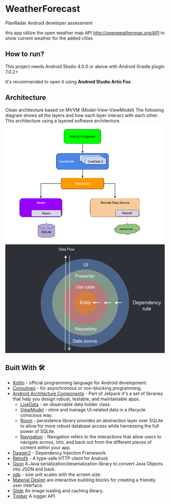 # WeatherForecast

PlanRadar Android developer assessment

this app utilize the open weather map API http://openweathermap.org/API to show current weather 
for the added cities

## How to run?

This project needs Android Studio 4.0.0 or above with Android Gradle plugin 7.0.2+

It's recommended to open it using <B>Android Studio Artic Fox</B>.

## Architecture
Clean architecture based on MVVM (Model-View-ViewModel)
The following diagram shows all the layers and how each layer interact with each other. This architecture using a layered software architecture.
![MVVM](https://github.com/eslam0stafa23/PlanRadarAssessment/blob/main/art/mvvm_architecture.png)
![Clean Architecture](https://github.com/eslam0stafa23/PlanRadarAssessment/blob/main/art/clean_architecture.png)
## Built With 🛠
* [Kotlin](https://kotlinlang.org/) - official programming language for Android development.
* [Coroutines](https://kotlinlang.org/docs/reference/coroutines-overview.html) - for asynchronous or non-blocking programming.
* [Android Architecture Components](https://developer.android.com/topic/libraries/architecture) - Part of Jetpack it's a set of libraries that help you design robust, testable, and maintainable apps.
    - [LiveData](https://developer.android.com/topic/libraries/architecture/livedata) - an observable data holder class.
    - [ViewModel](https://developer.android.com/topic/libraries/architecture/viewmodel) - store and manage UI-related data in a lifecycle conscious way.
    - [Room](https://developer.android.com/topic/libraries/architecture/room) - persistence library provides an abstraction layer over SQLite to allow for more robust database access while harnessing the full power of SQLite.
    - [Navigation](https://developer.android.com/guide/navigation) - Navigation refers to the interactions that allow users to navigate across, into, and back out from the different pieces of content within your app.
* [Dagger2](https://github.com/google/dagger) - Dependency Injection Framework.
* [Retrofit](https://square.github.io/retrofit/) - A type-safe HTTP client for Android.
* [Gson](https://github.com/google/gson) A Java serialization/deserialization library to convert Java Objects into JSON and back.
* [sdp](https://github.com/intuit/sdp) - size unit scales with the screen size.
* [Material Design](https://material.io/design/guidelines-overview) are interactive building blocks for creating a friendly user interface.
* [Glide](https://github.com/bumptech/glide) An image loading and caching library.
* [Timber](https://github.com/JakeWharton/timber) A logger API.
